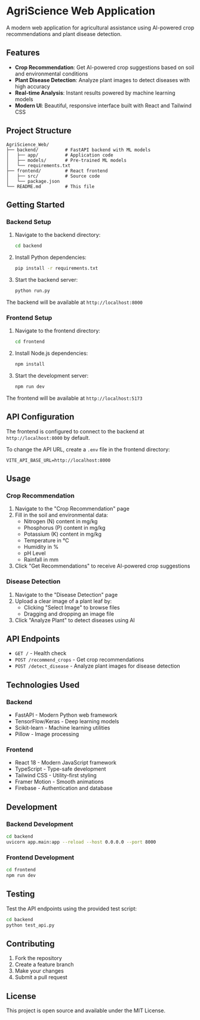 # AgriScience Web Application

A modern web application for agricultural assistance using AI-powered crop recommendations and plant disease detection.

## Features

- **Crop Recommendation**: Get AI-powered crop suggestions based on soil and environmental conditions
- **Plant Disease Detection**: Analyze plant images to detect diseases with high accuracy
- **Real-time Analysis**: Instant results powered by machine learning models
- **Modern UI**: Beautiful, responsive interface built with React and Tailwind CSS

## Project Structure

```
AgriScience_Web/
├── backend/          # FastAPI backend with ML models
│   ├── app/          # Application code
│   ├── models/       # Pre-trained ML models
│   └── requirements.txt
├── frontend/         # React frontend
│   ├── src/          # Source code
│   └── package.json
└── README.md         # This file
```

## Getting Started

### Backend Setup

1. Navigate to the backend directory:
   ```bash
   cd backend
   ```

2. Install Python dependencies:
   ```bash
   pip install -r requirements.txt
   ```

3. Start the backend server:
   ```bash
   python run.py
   ```

The backend will be available at `http://localhost:8000`

### Frontend Setup

1. Navigate to the frontend directory:
   ```bash
   cd frontend
   ```

2. Install Node.js dependencies:
   ```bash
   npm install
   ```

3. Start the development server:
   ```bash
   npm run dev
   ```

The frontend will be available at `http://localhost:5173`

## API Configuration

The frontend is configured to connect to the backend at `http://localhost:8000` by default. 

To change the API URL, create a `.env` file in the frontend directory:

```env
VITE_API_BASE_URL=http://localhost:8000
```

## Usage

### Crop Recommendation

1. Navigate to the "Crop Recommendation" page
2. Fill in the soil and environmental data:
   - Nitrogen (N) content in mg/kg
   - Phosphorus (P) content in mg/kg
   - Potassium (K) content in mg/kg
   - Temperature in °C
   - Humidity in %
   - pH Level
   - Rainfall in mm
3. Click "Get Recommendations" to receive AI-powered crop suggestions

### Disease Detection

1. Navigate to the "Disease Detection" page
2. Upload a clear image of a plant leaf by:
   - Clicking "Select Image" to browse files
   - Dragging and dropping an image file
3. Click "Analyze Plant" to detect diseases using AI

## API Endpoints

- `GET /` - Health check
- `POST /recommend_crops` - Get crop recommendations
- `POST /detect_disease` - Analyze plant images for disease detection

## Technologies Used

### Backend
- FastAPI - Modern Python web framework
- TensorFlow/Keras - Deep learning models
- Scikit-learn - Machine learning utilities
- Pillow - Image processing

### Frontend
- React 18 - Modern JavaScript framework
- TypeScript - Type-safe development
- Tailwind CSS - Utility-first styling
- Framer Motion - Smooth animations
- Firebase - Authentication and database

## Development

### Backend Development
```bash
cd backend
uvicorn app.main:app --reload --host 0.0.0.0 --port 8000
```

### Frontend Development
```bash
cd frontend
npm run dev
```

## Testing

Test the API endpoints using the provided test script:
```bash
cd backend
python test_api.py
```

## Contributing

1. Fork the repository
2. Create a feature branch
3. Make your changes
4. Submit a pull request

## License

This project is open source and available under the MIT License. 